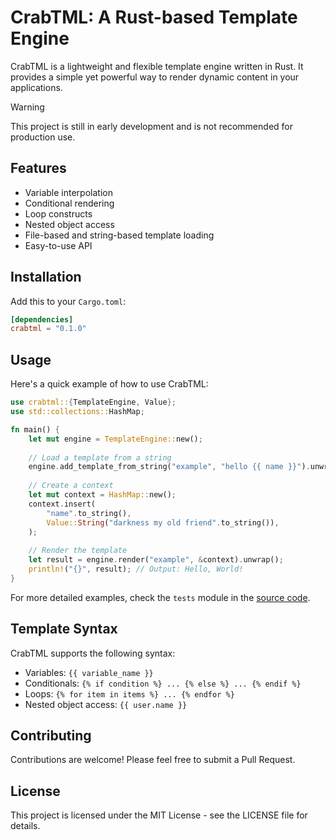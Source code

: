 # CrabTML: A Rust-based Template Engine

CrabTML is a lightweight and flexible template engine written in Rust. It provides a simple yet powerful way to render dynamic content in your applications.

> [!WARNING]  
> This project is still in early development and is not recommended for production use.

## Features

- Variable interpolation
- Conditional rendering
- Loop constructs
- Nested object access
- File-based and string-based template loading
- Easy-to-use API

## Installation

Add this to your `Cargo.toml`:

```toml
[dependencies]
crabtml = "0.1.0"
```

## Usage

Here's a quick example of how to use CrabTML:

```rust
use crabtml::{TemplateEngine, Value};
use std::collections::HashMap;

fn main() {
    let mut engine = TemplateEngine::new();
    
    // Load a template from a string
    engine.add_template_from_string("example", "hello {{ name }}").unwrap();
    
    // Create a context
    let mut context = HashMap::new();
    context.insert(
        "name".to_string(),
        Value::String("darkness my old friend".to_string()),
    );
    
    // Render the template
    let result = engine.render("example", &context).unwrap();
    println!("{}", result); // Output: Hello, World!
}
```

For more detailed examples, check the `tests` module in the [source code](https://github.com/trvswgnr/crabtml/blob/main/src/lib.rs#L239:L361).

## Template Syntax

CrabTML supports the following syntax:

- Variables: `{{ variable_name }}`
- Conditionals: `{% if condition %} ... {% else %} ... {% endif %}`
- Loops: `{% for item in items %} ... {% endfor %}`
- Nested object access: `{{ user.name }}`

## Contributing

Contributions are welcome! Please feel free to submit a Pull Request.

## License

This project is licensed under the MIT License - see the LICENSE file for details.